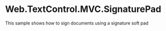 # Web.TextControl.MVC.SignaturePad
This sample shows how to sign documents using a signature soft pad
